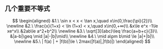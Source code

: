 ## 几个重要不等式

$$
\begin{aligned}
&1.\ \sin x < x < \tan x,\quad x\in(0,\frac{\pi}{2})\\
\newline
&2.\ \frac{x}{1+x} < \ln (1+x) < x,\quad x\in(0,+∞)\\
&x\le e^x -1\le xe^x\\
&2ab\le a^2+b^2\\
\newline
&3.\ \sqrt[3]{abc}\leq \frac{a+b+c}{3}\\ &|a-b|\geq \mid |a|-|b|\mid\\
\newline
&4.\ \mid a\pm b\mid \le |a|+|b|\\
\newline
&5.\ | f(a) | + |f(b)|\le \ 2max(|f(a)|,|f(b)|)
\end{aligned}
$$